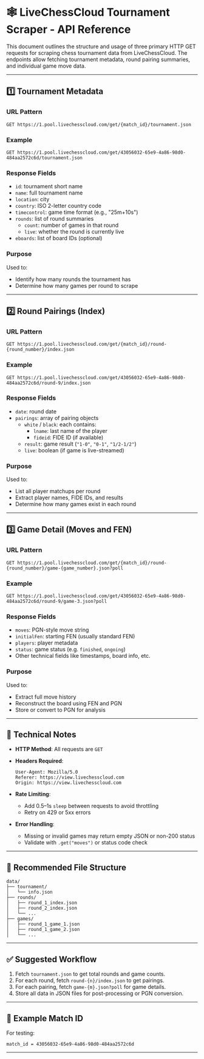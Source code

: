 # 🕸️ LiveChessCloud Tournament Scraper - API Reference

This document outlines the structure and usage of three primary HTTP GET requests for scraping chess tournament data from LiveChessCloud. The endpoints allow fetching tournament metadata, round pairing summaries, and individual game move data.

---

## 1️⃣ Tournament Metadata

### **URL Pattern**
```
GET https://1.pool.livechesscloud.com/get/{match_id}/tournament.json
```

### **Example**
```
GET https://1.pool.livechesscloud.com/get/43056032-65e9-4a86-98d0-484aa2572c6d/tournament.json
```

### **Response Fields**
- `id`: tournament short name
- `name`: full tournament name
- `location`: city
- `country`: ISO 2-letter country code
- `timecontrol`: game time format (e.g., "25m+10s")
- `rounds`: list of round summaries
  - `count`: number of games in that round
  - `live`: whether the round is currently live
- `eboards`: list of board IDs (optional)

### **Purpose**
Used to:
- Identify how many rounds the tournament has
- Determine how many games per round to scrape

---

## 2️⃣ Round Pairings (Index)

### **URL Pattern**
```
GET https://1.pool.livechesscloud.com/get/{match_id}/round-{round_number}/index.json
```

### **Example**
```
GET https://1.pool.livechesscloud.com/get/43056032-65e9-4a86-98d0-484aa2572c6d/round-9/index.json
```

### **Response Fields**
- `date`: round date
- `pairings`: array of pairing objects
  - `white` / `black`: each contains:
    - `lname`: last name of the player
    - `fideid`: FIDE ID (if available)
  - `result`: game result (`"1-0"`, `"0-1"`, `"1/2-1/2"`)
  - `live`: boolean (if game is live-streamed)

### **Purpose**
Used to:
- List all player matchups per round
- Extract player names, FIDE IDs, and results
- Determine how many games exist in each round

---

## 3️⃣ Game Detail (Moves and FEN)

### **URL Pattern**
```
GET https://1.pool.livechesscloud.com/get/{match_id}/round-{round_number}/game-{game_number}.json?poll
```

### **Example**
```
GET https://1.pool.livechesscloud.com/get/43056032-65e9-4a86-98d0-484aa2572c6d/round-9/game-3.json?poll
```

### **Response Fields**
- `moves`: PGN-style move string
- `initialFen`: starting FEN (usually standard FEN)
- `players`: player metadata
- `status`: game status (e.g. `finished`, `ongoing`)
- Other technical fields like timestamps, board info, etc.

### **Purpose**
Used to:
- Extract full move history
- Reconstruct the board using FEN and PGN
- Store or convert to PGN for analysis

---

## 🔧 Technical Notes

- **HTTP Method**: All requests are `GET`
- **Headers Required**:
  ```
  User-Agent: Mozilla/5.0
  Referer: https://view.livechesscloud.com
  Origin: https://view.livechesscloud.com
  ```

- **Rate Limiting**:
  - Add 0.5–1s `sleep` between requests to avoid throttling
  - Retry on 429 or 5xx errors

- **Error Handling**:
  - Missing or invalid games may return empty JSON or non-200 status
  - Validate with `.get("moves")` or status code check

---

## 📁 Recommended File Structure

```
data/
├── tournament/
│   └── info.json
├── rounds/
│   ├── round_1_index.json
│   ├── round_2_index.json
│   └── ...
├── games/
│   ├── round_1_game_1.json
│   ├── round_1_game_2.json
│   └── ...
```

---

## ✅ Suggested Workflow

1. Fetch `tournament.json` to get total rounds and game counts.
2. For each round, fetch `round-{n}/index.json` to get pairings.
3. For each pairing, fetch `game-{m}.json?poll` for game details.
4. Store all data in JSON files for post-processing or PGN conversion.

---

## 📌 Example Match ID

For testing:

```
match_id = 43056032-65e9-4a86-98d0-484aa2572c6d
```

---